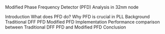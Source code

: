 Modified Phase Frequency Detector (PFD) Analysis in 32nm node 

Introduction
What does PFD do? Why PFD is crucial in PLL 
Background
Traditional DFF PFD
Modified PFD
Implementation
Performance comparison between Traditional DFF PFD and Modified PFD
Conclusion
